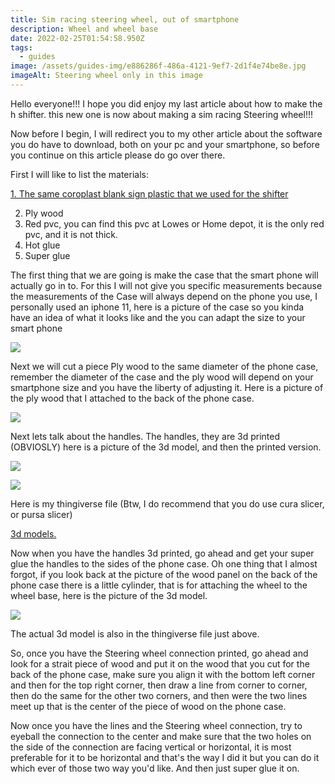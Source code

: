 ```yaml
---
title: Sim racing steering wheel, out of smartphone
description: Wheel and wheel base
date: 2022-02-25T01:54:58.950Z
tags:
  - guides
image: /assets/guides-img/e886286f-486a-4121-9ef7-2d1f4e74be8e.jpg
imageAlt: Steering wheel only in this image
---
```

Hello everyone!!! I hope you did enjoy my last article about how to make the h shifter. this new one is now about making a sim racing Steering wheel!!!

 Now before I begin, I will redirect you to my other article about the software you do have to download, both on your pc and your smartphone, so before you continue on this article please do go over there.

First I will like to list the materials:

[1. The same coroplast blank sign plastic that we used for the shifter](https://www.amazon.com/Corrugated-Plastic-Sheets-Coroplast-Intepro/dp/B00U6EOSYY/ref=sr_1_4?crid=JTKLETXG3FY4&keywords=blank+coroplast&qid=1645846597&sprefix=blank+coro%2Caps%2C93&sr=8-4)[](https://www.amazon.com/Corrugated-Plastic-Sheets-Coroplast-Intepro/dp/B00U6EOSYY/ref=sr_1_4?crid=JTKLETXG3FY4&keywords=blank+coroplast&qid=1645846597&sprefix=blank+coro%2Caps%2C93&sr=8-4)

2. Ply wood
3. Red pvc, you can find this pvc at Lowes or Home depot, it is the only red pvc, and it is not thick.
4. Hot glue
5. Super glue

The first thing that we are going is make the case that the smart phone will actually go in to. For this I will not give you specific measurements because the measurements of the Case will always depend on the phone you use, I personally used an iphone 11, here is a picture of the case so you kinda have an idea of what it looks like and the you can adapt the size to your smart phone

![](/assets/guides-img/85b859f4-9b54-40fb-9f29-0d9964a718d2.jpg)

Next we will cut a piece Ply wood to the same diameter of the phone case, remember the diameter of the case and the ply wood will depend on your smartphone size and you have the liberty of adjusting it. Here is a picture of the ply wood that I attached to the back of the phone case.

![](/assets/guides-img/593e1ebf-5387-4372-81de-3a4e759ef86d.jpg)

Next lets talk about the handles. The handles, they are 3d printed (OBVIOSLY) here is a picture of the 3d model, and then the printed version.

![](/assets/guides-img/phone-steering-wheel-handle-v2.png)

![](/assets/guides-img/080acf9f-c145-44c1-859a-359ee876e0e7.jpg)

Here is my thingiverse file (Btw, I do recommend that you do use cura slicer, or pursa slicer)

[3d models.](https://www.thingiverse.com/thing:5265639)

Now when you have the handles 3d printed, go ahead and get your super glue the handles to the sides of the phone case. Oh one thing that I almost forgot, if you look back at the picture of the wood panel on the back of the phone case there is a little cylinder, that is for attaching the wheel to the wheel base, here is the picture of the 3d model.

![](/assets/guides-img/steering-wheel-pvc-conection-3d-image.png)

The actual 3d model is also in the thingiverse file just above.

So, once you have the Steering wheel connection printed, go ahead and look for a strait piece of wood and put it on the wood that you cut for the back of the phone case, make sure you align it with the bottom left corner and then for the top right corner, then draw a line from corner to corner, then do the same for the other two corners, and then were the two lines meet up that is the center of the piece of wood on the phone case. 

Now once you have the lines and the Steering wheel connection, try to eyeball the connection to the center and make sure that the two holes on the side of the connection are facing vertical or horizontal, it is most preferable for it to be horizontal and that's the way I did it but you can do it which ever of those two way you'd like. And then just super glue it on.

[](https://www.tinkercad.com/things/eaXw9Ls2fuw-phone-steering-wheel-handels/edit)